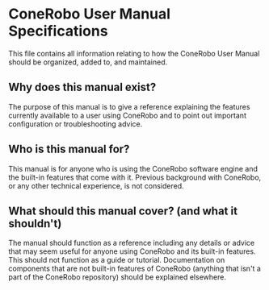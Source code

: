 # ConeRobo User Manual Specifications
This file contains all information relating to how the ConeRobo User Manual should be organized, added to, 
and maintained.

## Why does this manual exist?
The purpose of this manual is to give a reference explaining the features currently available to a user using
ConeRobo and to point out important configuration or troubleshooting advice.

## Who is this manual for?
This manual is for anyone who is using the ConeRobo software engine and the built-in features that come with 
it. Previous background with ConeRobo, or any other technical experience, is not considered.

## What should this manual cover? (and what it shouldn't)
The manual should function as a reference including any details or advice that may seem useful for anyone
using ConeRobo and its built-in features. This should not function as a guide or tutorial. Documentation
on components that are not built-in features of ConeRobo (anything that isn't a part of the ConeRobo repository)
should be explained elsewhere.
